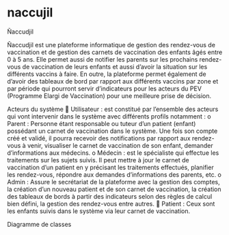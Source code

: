 # naccujil

Ñaccudjil

Ñaccudjil est une plateforme informatique de gestion des rendez-vous de vaccination et de gestion des carnets de vaccination des enfants âgés entre 0 à 5 ans. Elle permet aussi de notifier les parents sur les prochains rendez-vous de vaccination de leurs enfants et aussi d’avoir la situation sur les différents vaccins à faire. 
En outre, la plateforme permet également de d’avoir des tableaux de bord par rapport aux différents vaccins par zone et par période qui pourront servir d’indicateurs pour les acteurs du PEV (Programme Elargi de Vaccination) pour une meilleure prise de décision.

Acteurs du système
	Utilisateur : est constitué par l’ensemble des acteurs qui vont intervenir dans le système avec différents profils notamment :
o	Parent : Personne étant responsable ou tuteur d’un patient (enfant) possédant un carnet de vaccination dans le système. Une fois son compte créé et validé, il pourra recevoir des notifications par rapport aux rendez-vous à venir, visualiser le carnet de vaccination de son enfant, demander d’informations aux médecins.
o	Médecin : est le spécialiste qui effectue les traitements sur les sujets suivis. Il peut mettre à jour le carnet de vaccination d’un patient en y précisant les traitements effectués, planifier les rendez-vous, répondre aux demandes d’informations des parents, etc.
o	Admin : Assure le secrétariat de la plateforme avec la gestion des comptes, la création d’un nouveau patient et de son carnet de vaccination, la création des tableaux de bords à partir des indicateurs selon des règles de calcul bien défini, la gestion des rendez-vous entre autres.
	Patient : Ceux sont les enfants suivis dans le système via leur carnet de vaccination. 






Diagramme de classes

